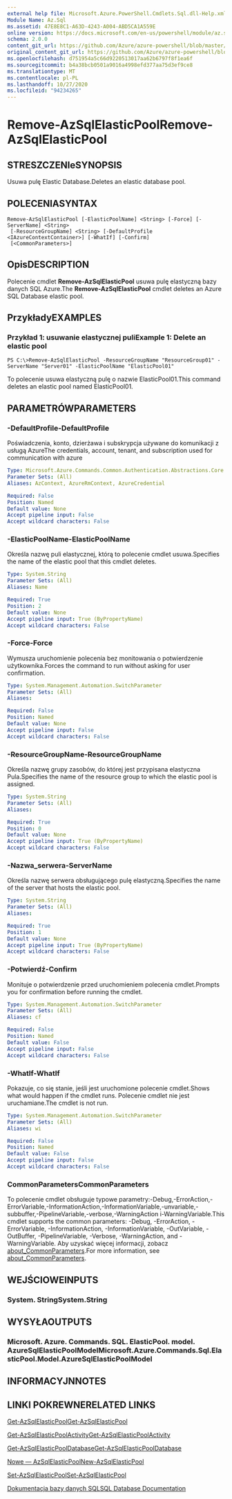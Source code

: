 ```yaml
---
external help file: Microsoft.Azure.PowerShell.Cmdlets.Sql.dll-Help.xml
Module Name: Az.Sql
ms.assetid: 47E8E8C1-A63D-4243-A004-ABD5CA1A559E
online version: https://docs.microsoft.com/en-us/powershell/module/az.sql/remove-azsqlelasticpool
schema: 2.0.0
content_git_url: https://github.com/Azure/azure-powershell/blob/master/src/Sql/Sql/help/Remove-AzSqlElasticPool.md
original_content_git_url: https://github.com/Azure/azure-powershell/blob/master/src/Sql/Sql/help/Remove-AzSqlElasticPool.md
ms.openlocfilehash: d751954a5c66d9220513017aa62b6797f8f1ea6f
ms.sourcegitcommit: b4a38bcb0501a9016a4998efd377aa75d3ef9ce8
ms.translationtype: MT
ms.contentlocale: pl-PL
ms.lasthandoff: 10/27/2020
ms.locfileid: "94234265"
---
```

# <span data-ttu-id="27fc5-101">Remove-AzSqlElasticPool</span><span class="sxs-lookup"><span data-stu-id="27fc5-101">Remove-AzSqlElasticPool</span></span>

## <span data-ttu-id="27fc5-102">STRESZCZENIe</span><span class="sxs-lookup"><span data-stu-id="27fc5-102">SYNOPSIS</span></span>
<span data-ttu-id="27fc5-103">Usuwa pulę Elastic Database.</span><span class="sxs-lookup"><span data-stu-id="27fc5-103">Deletes an elastic database pool.</span></span>

## <span data-ttu-id="27fc5-104">POLECENIA</span><span class="sxs-lookup"><span data-stu-id="27fc5-104">SYNTAX</span></span>

```
Remove-AzSqlElasticPool [-ElasticPoolName] <String> [-Force] [-ServerName] <String>
 [-ResourceGroupName] <String> [-DefaultProfile <IAzureContextContainer>] [-WhatIf] [-Confirm]
 [<CommonParameters>]
```

## <span data-ttu-id="27fc5-105">Opis</span><span class="sxs-lookup"><span data-stu-id="27fc5-105">DESCRIPTION</span></span>
<span data-ttu-id="27fc5-106">Polecenie cmdlet **Remove-AzSqlElasticPool** usuwa pulę elastyczną bazy danych SQL Azure.</span><span class="sxs-lookup"><span data-stu-id="27fc5-106">The **Remove-AzSqlElasticPool** cmdlet deletes an Azure SQL Database elastic pool.</span></span>

## <span data-ttu-id="27fc5-107">Przykłady</span><span class="sxs-lookup"><span data-stu-id="27fc5-107">EXAMPLES</span></span>

### <span data-ttu-id="27fc5-108">Przykład 1: usuwanie elastycznej puli</span><span class="sxs-lookup"><span data-stu-id="27fc5-108">Example 1: Delete an elastic pool</span></span>
```
PS C:\>Remove-AzSqlElasticPool -ResourceGroupName "ResourceGroup01" -ServerName "Server01" -ElasticPoolName "ElasticPool01"
```

<span data-ttu-id="27fc5-109">To polecenie usuwa elastyczną pulę o nazwie ElasticPool01.</span><span class="sxs-lookup"><span data-stu-id="27fc5-109">This command deletes an elastic pool named ElasticPool01.</span></span>

## <span data-ttu-id="27fc5-110">PARAMETRÓW</span><span class="sxs-lookup"><span data-stu-id="27fc5-110">PARAMETERS</span></span>

### <span data-ttu-id="27fc5-111">-DefaultProfile</span><span class="sxs-lookup"><span data-stu-id="27fc5-111">-DefaultProfile</span></span>
<span data-ttu-id="27fc5-112">Poświadczenia, konto, dzierżawa i subskrypcja używane do komunikacji z usługą Azure</span><span class="sxs-lookup"><span data-stu-id="27fc5-112">The credentials, account, tenant, and subscription used for communication with azure</span></span>

```yaml
Type: Microsoft.Azure.Commands.Common.Authentication.Abstractions.Core.IAzureContextContainer
Parameter Sets: (All)
Aliases: AzContext, AzureRmContext, AzureCredential

Required: False
Position: Named
Default value: None
Accept pipeline input: False
Accept wildcard characters: False
```

### <span data-ttu-id="27fc5-113">-ElasticPoolName</span><span class="sxs-lookup"><span data-stu-id="27fc5-113">-ElasticPoolName</span></span>
<span data-ttu-id="27fc5-114">Określa nazwę puli elastycznej, którą to polecenie cmdlet usuwa.</span><span class="sxs-lookup"><span data-stu-id="27fc5-114">Specifies the name of the elastic pool that this cmdlet deletes.</span></span>

```yaml
Type: System.String
Parameter Sets: (All)
Aliases: Name

Required: True
Position: 2
Default value: None
Accept pipeline input: True (ByPropertyName)
Accept wildcard characters: False
```

### <span data-ttu-id="27fc5-115">-Force</span><span class="sxs-lookup"><span data-stu-id="27fc5-115">-Force</span></span>
<span data-ttu-id="27fc5-116">Wymusza uruchomienie polecenia bez monitowania o potwierdzenie użytkownika.</span><span class="sxs-lookup"><span data-stu-id="27fc5-116">Forces the command to run without asking for user confirmation.</span></span>

```yaml
Type: System.Management.Automation.SwitchParameter
Parameter Sets: (All)
Aliases:

Required: False
Position: Named
Default value: None
Accept pipeline input: False
Accept wildcard characters: False
```

### <span data-ttu-id="27fc5-117">-ResourceGroupName</span><span class="sxs-lookup"><span data-stu-id="27fc5-117">-ResourceGroupName</span></span>
<span data-ttu-id="27fc5-118">Określa nazwę grupy zasobów, do której jest przypisana elastyczna Pula.</span><span class="sxs-lookup"><span data-stu-id="27fc5-118">Specifies the name of the resource group to which the elastic pool is assigned.</span></span>

```yaml
Type: System.String
Parameter Sets: (All)
Aliases:

Required: True
Position: 0
Default value: None
Accept pipeline input: True (ByPropertyName)
Accept wildcard characters: False
```

### <span data-ttu-id="27fc5-119">-Nazwa_serwera</span><span class="sxs-lookup"><span data-stu-id="27fc5-119">-ServerName</span></span>
<span data-ttu-id="27fc5-120">Określa nazwę serwera obsługującego pulę elastyczną.</span><span class="sxs-lookup"><span data-stu-id="27fc5-120">Specifies the name of the server that hosts the elastic pool.</span></span>

```yaml
Type: System.String
Parameter Sets: (All)
Aliases:

Required: True
Position: 1
Default value: None
Accept pipeline input: True (ByPropertyName)
Accept wildcard characters: False
```

### <span data-ttu-id="27fc5-121">-Potwierdź</span><span class="sxs-lookup"><span data-stu-id="27fc5-121">-Confirm</span></span>
<span data-ttu-id="27fc5-122">Monituje o potwierdzenie przed uruchomieniem polecenia cmdlet.</span><span class="sxs-lookup"><span data-stu-id="27fc5-122">Prompts you for confirmation before running the cmdlet.</span></span>

```yaml
Type: System.Management.Automation.SwitchParameter
Parameter Sets: (All)
Aliases: cf

Required: False
Position: Named
Default value: False
Accept pipeline input: False
Accept wildcard characters: False
```

### <span data-ttu-id="27fc5-123">-WhatIf</span><span class="sxs-lookup"><span data-stu-id="27fc5-123">-WhatIf</span></span>
<span data-ttu-id="27fc5-124">Pokazuje, co się stanie, jeśli jest uruchomione polecenie cmdlet.</span><span class="sxs-lookup"><span data-stu-id="27fc5-124">Shows what would happen if the cmdlet runs.</span></span>
<span data-ttu-id="27fc5-125">Polecenie cmdlet nie jest uruchamiane.</span><span class="sxs-lookup"><span data-stu-id="27fc5-125">The cmdlet is not run.</span></span>

```yaml
Type: System.Management.Automation.SwitchParameter
Parameter Sets: (All)
Aliases: wi

Required: False
Position: Named
Default value: False
Accept pipeline input: False
Accept wildcard characters: False
```

### <span data-ttu-id="27fc5-126">CommonParameters</span><span class="sxs-lookup"><span data-stu-id="27fc5-126">CommonParameters</span></span>
<span data-ttu-id="27fc5-127">To polecenie cmdlet obsługuje typowe parametry:-Debug,-ErrorAction,-ErrorVariable,-InformationAction,-InformationVariable,-unvariable,-subbuffer,-PipelineVariable,-verbose,-WarningAction i-WarningVariable.</span><span class="sxs-lookup"><span data-stu-id="27fc5-127">This cmdlet supports the common parameters: -Debug, -ErrorAction, -ErrorVariable, -InformationAction, -InformationVariable, -OutVariable, -OutBuffer, -PipelineVariable, -Verbose, -WarningAction, and -WarningVariable.</span></span> <span data-ttu-id="27fc5-128">Aby uzyskać więcej informacji, zobacz [about_CommonParameters](http://go.microsoft.com/fwlink/?LinkID=113216).</span><span class="sxs-lookup"><span data-stu-id="27fc5-128">For more information, see [about_CommonParameters](http://go.microsoft.com/fwlink/?LinkID=113216).</span></span>

## <span data-ttu-id="27fc5-129">WEJŚCIOWE</span><span class="sxs-lookup"><span data-stu-id="27fc5-129">INPUTS</span></span>

### <span data-ttu-id="27fc5-130">System. String</span><span class="sxs-lookup"><span data-stu-id="27fc5-130">System.String</span></span>

## <span data-ttu-id="27fc5-131">WYSYŁA</span><span class="sxs-lookup"><span data-stu-id="27fc5-131">OUTPUTS</span></span>

### <span data-ttu-id="27fc5-132">Microsoft. Azure. Commands. SQL. ElasticPool. model. AzureSqlElasticPoolModel</span><span class="sxs-lookup"><span data-stu-id="27fc5-132">Microsoft.Azure.Commands.Sql.ElasticPool.Model.AzureSqlElasticPoolModel</span></span>

## <span data-ttu-id="27fc5-133">INFORMACYJN</span><span class="sxs-lookup"><span data-stu-id="27fc5-133">NOTES</span></span>

## <span data-ttu-id="27fc5-134">LINKI POKREWNE</span><span class="sxs-lookup"><span data-stu-id="27fc5-134">RELATED LINKS</span></span>

[<span data-ttu-id="27fc5-135">Get-AzSqlElasticPool</span><span class="sxs-lookup"><span data-stu-id="27fc5-135">Get-AzSqlElasticPool</span></span>](./Get-AzSqlElasticPool.md)

[<span data-ttu-id="27fc5-136">Get-AzSqlElasticPoolActivity</span><span class="sxs-lookup"><span data-stu-id="27fc5-136">Get-AzSqlElasticPoolActivity</span></span>](./Get-AzSqlElasticPoolActivity.md)

[<span data-ttu-id="27fc5-137">Get-AzSqlElasticPoolDatabase</span><span class="sxs-lookup"><span data-stu-id="27fc5-137">Get-AzSqlElasticPoolDatabase</span></span>](./Get-AzSqlElasticPoolDatabase.md)

[<span data-ttu-id="27fc5-138">Nowe — AzSqlElasticPool</span><span class="sxs-lookup"><span data-stu-id="27fc5-138">New-AzSqlElasticPool</span></span>](./New-AzSqlElasticPool.md)

[<span data-ttu-id="27fc5-139">Set-AzSqlElasticPool</span><span class="sxs-lookup"><span data-stu-id="27fc5-139">Set-AzSqlElasticPool</span></span>](./Set-AzSqlElasticPool.md)

[<span data-ttu-id="27fc5-140">Dokumentacja bazy danych SQL</span><span class="sxs-lookup"><span data-stu-id="27fc5-140">SQL Database Documentation</span></span>](https://docs.microsoft.com/azure/sql-database/)


